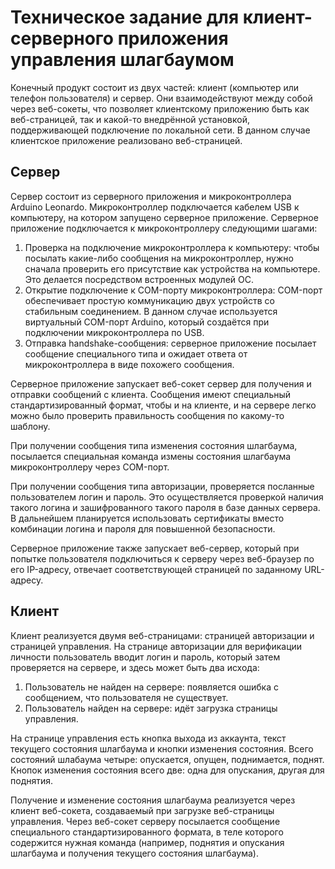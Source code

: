 # Техническое задание для клиент-серверного приложения управления шлагбаумом

Конечный продукт состоит из двух частей: клиент (компьютер или телефон пользователя) и сервер. Они взаимодействуют между собой через веб-сокеты, что позволяет клиентскому приложению быть как веб-страницей, так и какой-то внедрённой установкой, поддерживающей подключение по локальной сети. В данном случае клиентское приложение реализовано веб-страницей.

## Сервер

Сервер состоит из серверного приложения и микроконтроллера Arduino Leonardo. Микроконтроллер подключается кабелем USB к компьютеру, на котором запущено серверное приложение. Серверное приложение подключается к микроконтроллеру следующими шагами:

1. Проверка на подключение микроконтроллера к компьютеру: чтобы посылать какие-либо сообщения на микроконтроллер, нужно сначала проверить его присутствие как устройства на компьютере. Это делается посредством встроенных модулей ОС.
2. Открытие подключение к COM-порту микроконтроллера: COM-порт обеспечивает простую коммуникацию двух устройств со стабильным соединением. В данном случае используется виртуальный COM-порт Arduino, который создаётся при подключении микроконтроллера по USB.
3. Отправка handshake-сообщения: серверное приложение посылает сообщение специального типа и ожидает ответа от микроконтроллера в виде похожего сообщения.

Серверное приложение запускает веб-сокет сервер для получения и отправки сообщений с клиента. Сообщения имеют специальный стандартизированный формат, чтобы и на клиенте, и на сервере легко можно было проверить правильность сообщения по какому-то шаблону. 

При получении сообщения типа изменения состояния шлагбаума, посылается специальная команда измены состояния шлагбаума микроконтроллеру через COM-порт.

При получении сообщения типа авторизации, проверяется посланные пользователем логин и пароль. Это осуществляется проверкой наличия такого логина и зашифрованного такого пароля в базе данных сервера. В дальнейшем планируется использовать сертификаты вместо комбинации логина и пароля для повышенной безопасности.

Серверное приложение также запускает веб-сервер, который при попытке пользователя подключиться к серверу через веб-браузер по его IP-адресу, отвечает соответствующей страницей по заданному URL-адресу.

## Клиент

Клиент реализуется двумя веб-страницами: страницей авторизации и страницей управления. На странице авторизации для верификации личности пользователь вводит логин и пароль, который затем проверяется на сервере, и здесь может быть два исхода:

1. Пользователь не найден на сервере: появляется ошибка с сообщением, что пользователя не существует.
2. Пользователь найден на сервере: идёт загрузка страницы управления.

На странице управления есть кнопка выхода из аккаунта, текст текущего состояния шлагбаума и кнопки изменения состояния. Всего состояний шлабаума четыре: опускается, опущен, поднимается, поднят. Кнопок изменения состояния всего две: одна для опускания, другая для поднятия.

Получение и изменение состояния шлагбаума реализуется через клиент веб-сокета, создаваемый при загрузке веб-страницы управления. Через веб-сокет серверу посылается сообщение специального стандартизированного формата, в теле которого содержится нужная команда (например, поднятия и опускания шлагбаума и получения текущего состояния шлагбаума).